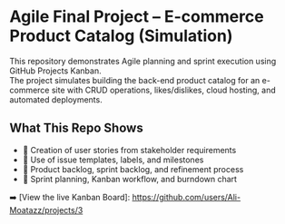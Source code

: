 # Agile Final Project – E-commerce Product Catalog (Simulation)

This repository demonstrates Agile planning and sprint execution using GitHub Projects Kanban.  
The project simulates building the back-end product catalog for an e-commerce site with CRUD operations, likes/dislikes, cloud hosting, and automated deployments.  

## What This Repo Shows
- 📌 Creation of user stories from stakeholder requirements  
- 📌 Use of issue templates, labels, and milestones  
- 📌 Product backlog, sprint backlog, and refinement process  
- 📌 Sprint planning, Kanban workflow, and burndown chart  

➡️ [View the live Kanban Board]: https://github.com/users/Ali-Moatazz/projects/3
